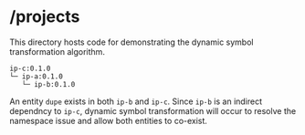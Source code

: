 # /projects

This directory hosts code for demonstrating the dynamic symbol transformation algorithm.

```
ip-c:0.1.0
└─ ip-a:0.1.0
   └─ ip-b:0.1.0
```

An entity `dupe` exists in both `ip-b` and `ip-c`. Since `ip-b` is an indirect dependncy to `ip-c`, dynamic symbol transformation will occur to resolve the namespace issue and allow both entities to co-exist.